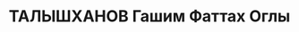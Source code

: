 ---
title: ТАЛЫШХАНОВ Гашим Фаттах Оглы
description: 'азербайджанец. Из дворян (ханов).

  Арестован в 1937

  Приговор: ВК ВС СССР, 10.1937 - ИТЛ (кат.2) с конфискацией имущества.

  Источники: Сталинский список от 03.10.1937 (Аз.ССР, Кат.2)'
---